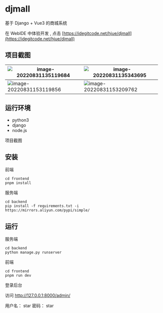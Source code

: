 # djmall

基于 Django + Vue3  的商城系统


在 WebIDE 中体验开发 , 点击 [https://idegitcode.net/hjue/djmall](https://idegitcode.net/hjue/djmall)

## 项目截图

| ![image-20220831135119684](https://dev-docs-image.s3.cn-north-1.jdcloud-oss.com/images/image-20220831135119684.png) | ![image-20220831135343695](https://dev-docs-image.s3.cn-north-1.jdcloud-oss.com/images/image-20220831135343695.png) |
| ------------------------------------------------------------ | ------------------------------------------------------------ |
| ![image-20220831153119856](https://dev-docs-image.s3.cn-north-1.jdcloud-oss.com/images/image-20220831153119856.png) | ![image-20220831153209762](https://dev-docs-image.s3.cn-north-1.jdcloud-oss.com/images/image-20220831153209762.png) |







## 运行环境

-  python3
-  django 
-  node.js

项目截图

## 安装

前端

```
cd frontend
pnpm install 

```

服务端

```
cd backend
pip install -f requirements.txt -i https://mirrors.aliyun.com/pypi/simple/
```

## 运行

服务端

```
cd backend
python manage.py runserver
```



前端

```
cd frontend
pnpm run dev
```


登录后台

访问 http://127.0.0.1:8000/admin/

用户名： star 
密码： star